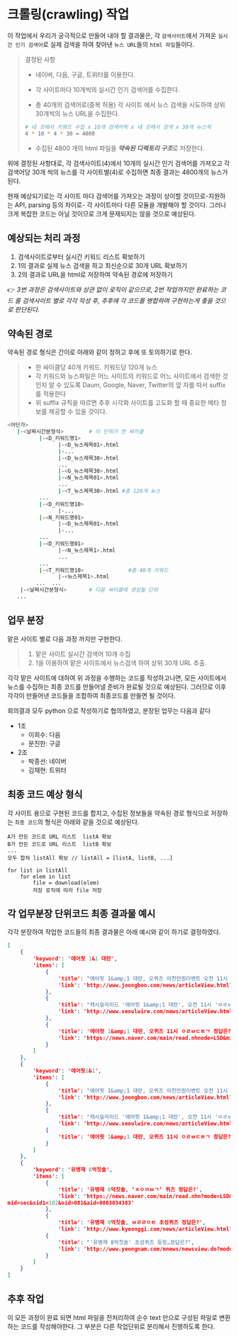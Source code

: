 # 크롤링(crawling) 작업

이 작업에서 우리가 궁극적으로 만들어 내야 할 결과물은, 각 `검색사이트`에서 가져온 `실시간 인기 검색어`로 실제 검색을 하여 찾아낸 `뉴스 URL`들의 `html 파일`들이다.

> 결정된 사항
>
> - 네이버, 다음, 구글, 트위터를 이용한다.
>
> - 각 사이트마다 10개씩의 실시간 인기 검색어를 수집한다.
>
> - 총 40개의 검색어로(중복 허용) 각 사이트 에서 뉴스 검색을 시도하여 상위 30개씩의 뉴스 URL을 수집한다.
>
> ```bash
> # 네 곳에서 키워드 수집 x 10개 검색어씩 x 네 곳에서 검색 x 30개 뉴스씩
> 4 * 10 * 4 * 30 = 4800 
> ```
>
> - 수집된 4800 개의 html 파일을 ***약속된 디렉토리 구조***로 저장한다. 

위에 결정된 사항대로, 각 검색사이트(4)에서 10개의 실시간 인기 검색어를 가져오고 각 검색어당 30개 씩의 뉴스를 각 사이트별(4)로 수집하면 최종 결과는 4800개의 뉴스가 된다.

현재 예상되기로는 각 사이트 마다 검색어를 가져오는 과정이 상이할 것이므로-지원하는 API, parsing 등의 차이로- 각 사이트마다 다른 모듈을 개발해야 할 것이다. 그러나 크게 복잡한 코드는 아닐 것이므로 크게 문제되지는 않을 것으로 예상된다.

## 예상되는 처리 과정

1. 검색사이트로부터 실시간 키워드 리스트 확보하기
2. 1의 결과로 실제 뉴스 검색을 하고 최신순으로 30개 URL 확보하기
3. 2의 결과로 URL을 html로 저장하여 약속된 경로에 저장하기

:point_right: *3번 과정은 검색사이트와 상관 없이 로직이 같으므로, 2번 작업까지만 완료하는 코드 를  검색사이트 별로 각각 작성 후, 추후에 각 코드를 병합하며 구현하는게 좋을 것으로 판단된다.*

## 약속된 경로

약속된 경로 형식은 간이로 아래와 같이 정하고 후에 또 토의하기로 한다.

> - 한 싸이클당 40개 키워드. 키워드당 120개 뉴스
> - 각 키워드와 뉴스파일은 어느 사이트의 키워드로 어느 사이트에서 검색한 것인지 알 수 있도록 Daum, Google, Naver, Twitter의 앞 자를 따서 suffix를 적용한다
> - 위 suffix 규칙을 따르면 추후 시각화 사이트를 고도화 할 때 중요한 메타 정보를 제공할 수 있을 것이다.

```bash
<어딘가>
   |-<날짜시간분형식>        # 이 단위가 한 싸이클
       	  |-<D_키워드명1>
       	        |-<D_뉴스제목01>.html
                |-...
                |-<D_뉴스제목30>.html
                ...
                |-<G_뉴스제목30>.html
                |-<N_뉴스제목01>.html
                ...
                |-<T_뉴스제목30>.html #총 120개 뉴스
          ...
          |-<D_키워드명10>
                |-...
          |-<N_키워드명01>
                |-<D_뉴스제목01>.html
                |-...
          ...
          |-<D_키워드명01>
                |-<N_뉴스제목1>.html
                ...
          ...
          |-<T_키워드명10>              #총 40개 키워드
                |-<뉴스제목1>.html
         ...  ...
    |-<날짜시간분형식>       # 다음 싸이클에 생성될 단위
   ...
```

## 업무 분장

맡은 사이트 별로 다음 과정 까지만 구현한다.

> 1. 맡은 사이트 실시간 검색어 10개 수집
> 2. 1을 이용하여 맡은 사이트에서 뉴스검색 하여 상위 30개 URL 추출.

각각 맡은 사이트에 대하여 위 과정을 수행하는 코드를 작성하고나면, 모든 사이트에서 뉴스를 수집하는 최종 코드를 만들어낼 준비가 완료될 것으로 예상된다. 그러므로 이후 각각이 만들어낸 코드들을 조합하여 최종코드를 만들면 될 것이다.

회의결과 모두 python 으로 작성하기로 협의하였고, 분장된 업무는 다음과 같다

- 1조
  - 이희수: 다음
  - 문진한: 구글
- 2조
  - 박종선: 네이버
  - 김재현: 트위터

## 최종 코드 예상 형식

각 사이트 용으로 구현된 코드를 합치고, 수집된 정보들을 약속된 경로 형식으로 저장하는 `최종 코드`의 형식은 아래와 같을 것으로 예상된다.

```pseudocode
A가 만든 코드로 URL 리스트  listA 확보
B가 만든 코드로 URL 리스트  listB 확보
...
모두 합쳐 listAll 확보 // listAll = [listA, listB, ...]

for list in listAll
	for elem in list
		file = download(elem)
		저장 로직에 따라 file 저장
```

## 각 업무분장 단위코드 최종 결과물 예시

각각 분장하여 작업한 코드들의 최종 결과물은 아래 예시와 같이 하기로 결정하였다.

```json
[
	{
		'keyword': '에어핏 1&1 대란', 
		'items': [
			{
				'title': "에어핏 1&amp;1 대란, 오퀴즈 이천만원이벤트 오전 11시 문제…'ㅇㄹㅂㄷㅌㄱ' 초...", 
				'link': 'http://www.joongboo.com/news/articleView.html?idxno=363364790'
			}, 
			{
				'title': "캐시슬라이드 '에어핏 1&amp;1 대란', 오전 11시 'ㅁㄹㅂㅅㅋㅍ' 정답 공개", 
				'link': 'http://www.seoulwire.com/news/articleView.html?idxno=232347'
			},
			{
				'title': '에어핏 1&amp;1 대란, 오퀴즈 11시 ㅇㄹㅂㄷㅌㄱ 정답은?',
                'link': 'https://news.naver.com/main/read.nhnode=LSD&mid=sec&sid1=105&oid=417&aid=0000457485'
            }
        ]
    }, 
    {
        'keyword': '에어핏1&1', 
        'items': [
            {
                'title': "에어핏 1&amp;1 대란, 오퀴즈 이천만원이벤트 오전 11시 문제…'ㅇㄹㅂㄷㅌㄱ' 초...",
                'link': 'http://www.joongboo.com/news/articleView.html?idxno=363364790'
            },
            {
                'title': "캐시슬라이드 '에어핏 1&amp;1 대란', 오전 11시 'ㅁㄹㅂㅅㅋㅍ' 정답 공개",
                'link': 'http://www.seoulwire.com/news/articleView.html?idxno=232347'},
            {
                'title': '에어핏 1&amp;1 대란, 오퀴즈 11시 ㅇㄹㅂㄷㅌㄱ 정답은?', 'link': 'https://news.naver.com/main/read.nhn?mode=LSD&mid=sec&sid1=105&oid=417&aid=0000457485'
            }
        ]
    }, 
    {
        'keyword': '유병재 8억칫솔',
        'items': [
            {
                'title': '유병재 8억칫솔, ‘ㅊㅇㅁㅂㄱ’ 퀴즈 정답은?',
                'link': 'https://news.naver.com/main/read.nhn?mode=LSD&
mid=sec&sid1=102&oid=081&aid=0003034383'
            },
            {
                'title': '유병재 8억칫솔, ㅂㄹㄹㅇㅌ 초성퀴즈 정답은?',
                'link': 'http://www.kyeonggi.com/news/articleView.html?idxno=2175314'},
            {
                'title': "'유병재 8억칫솔' 초성퀴즈 등장…정답은?",
                'link': 'http://www.yeongnam.com/mnews/newsview.do?mode=newsView&amp;newskey=20191008.990011104361242'
            }
        ]
    }
]
```

## 추후 작업

이 모든 과정이 완료 되면 html 파일을 전처리하여 순수 text 만으로 구성된 파일로 변환하는 코드를 작성해야한다. 그 부분은 다른 작업단위로 분리해서 진행하도록 한다.